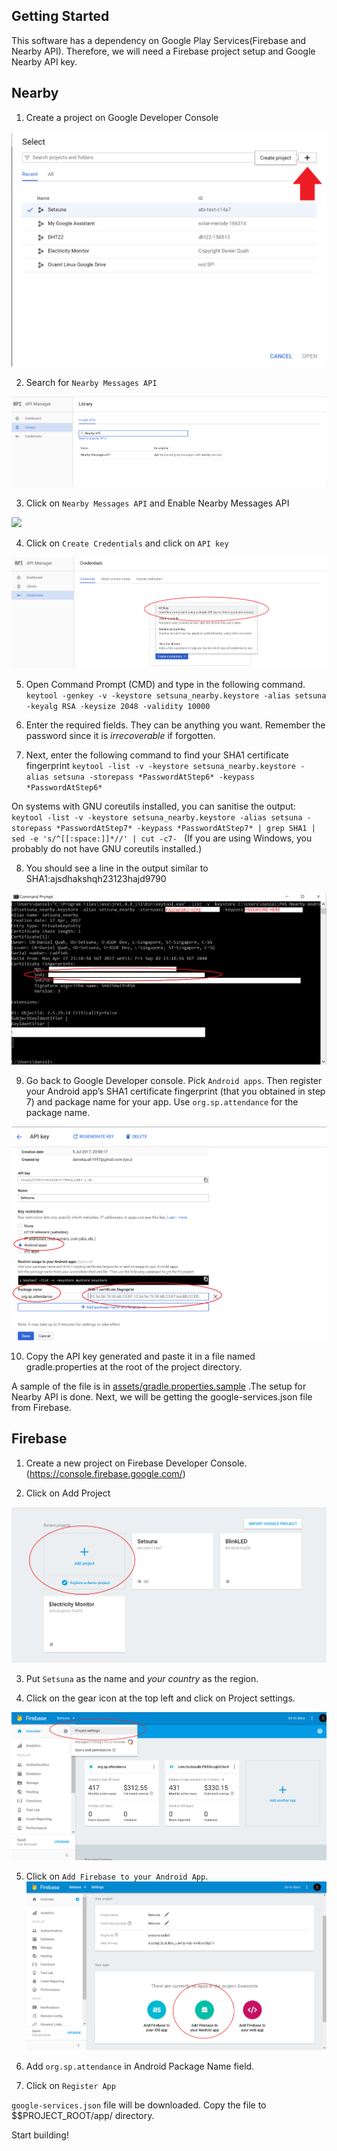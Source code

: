 Getting Started
-----------------

This software has a dependency on Google Play Services(Firebase and Nearby API). Therefore, we will need a Firebase project setup and Google Nearby API key.


**Nearby**
-------------

1. Create a project on Google Developer Console 

![](assets/images/nearby_project_creation.png)

2. Search for `Nearby Messages API`

![](assets/images/nearby_search.png)

3. Click on `Nearby Messages API` and Enable Nearby Messages API

![](assets/images/enable_neaby.png)

4. Click on `Create Credentials` and click on `API key`

![](assets/images/api_key.png)

5. Open Command Prompt (CMD) and type in the following command.
`keytool -genkey -v -keystore setsuna_nearby.keystore -alias setsuna -keyalg RSA -keysize 2048 -validity 10000`

6. Enter the required fields. They can be anything you want. Remember the password since it is _irrecoverable_ if forgotten.

7. Next, enter the following command to find your SHA1 certificate fingerprint
`keytool -list -v -keystore setsuna_nearby.keystore -alias setsuna -storepass *PasswordAtStep6* -keypass *PasswordAtStep6* `

On systems with GNU coreutils installed, you can sanitise the output:
`keytool -list -v -keystore setsuna_nearby.keystore -alias setsuna -storepass *PasswordAtStep7* -keypass *PasswordAtStep7* | grep SHA1 | sed -e 's/^[[:space:]]*//' | cut -c7- `
(If you are using Windows, you probably do not have GNU coreutils installed.)

8. You should see a line in the output similar to SHA1:ajsdhakshqh23123hajd9790

![](assets/images/keytool_setsuna.png)

9. Go back to Google Developer console. Pick `Android apps`. Then register your Android app’s SHA1 certificate fingerprint (that you obtained in step 7) and package name for your app. Use `org.sp.attendance` for the package name. 

![](assets/images/keytool_api_key.png)

10. Copy the API key generated and paste it in a file named gradle.properties at the root of the project directory.

A sample of the file is in [assets/gradle.properties.sample](assets/gradle.properties.sample) .The setup for Nearby API is done. Next, we will be getting the google-services.json file from Firebase.



**Firebase**
---------------

1. Create a new project on Firebase Developer Console. (https://console.firebase.google.com/)

2. Click on Add Project

![](assets/images/firebase_project_creation.png)

3. Put `Setsuna` as the name and _your country_ as the region.

4. Click on the gear icon at the top left and click on Project settings.

![](assets/images/firebase_gear_icon.png)

5. Click on `Add Firebase to your Android App`.
![](assets/images/firebase_click_on_android.png)

6. Add `org.sp.attendance` in Android Package Name field.

7. Click on `Register App`

`google-services.json` file will be downloaded. Copy the file to $$PROJECT_ROOT/app/  directory.

Start building!